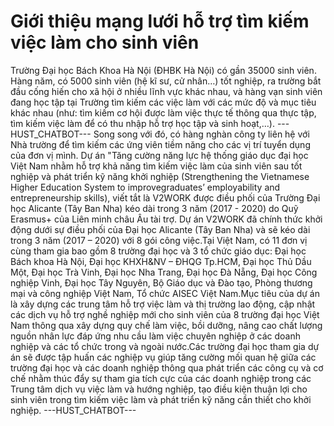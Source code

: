 # Giới thiệu mạng lưới hỗ trợ  tìm kiếm việc làm cho sinh viên

Trường Đại học Bách Khoa Hà Nội (ĐHBK Hà Nội) có gần 35000 sinh viên. Hàng năm, có 5000 sinh viên (hệ kĩ sư, cử nhân…) tốt nghiệp, ra trường bắt đầu cống hiến cho xã hội ở nhiều lĩnh vực khác nhau, và hàng vạn sinh viên đang học tập tại Trường tìm kiếm các việc làm với các mức độ và mục tiêu khác nhau (như: tìm kiếm cơ hội được làm việc thực tế thông qua thực tập, tìm kiếm việc làm để có thu nhập hỗ trợ học tập và sinh hoạt,…). 
 ---HUST_CHATBOT---
Song song với đó, có hàng nghàn công ty liên hệ với Nhà trường để tìm kiếm các ứng viên tiềm năng cho các vị trí tuyển dụng của đơn vị mình.
Dự án "Tăng cường năng lực hệ thống giáo dục đại học Việt Nam nhằm hỗ trợ khả năng tìm kiếm việc làm của sinh viên sau tốt nghiệp và phát triển kỹ năng khởi nghiệp (Strengthening the Vietnamese Higher Education System to improvegraduates’ employability and entrepreneurship skills), viết tắt là V2WORK được điều phối của Trường Đại học Alicante (Tây Ban Nha) kéo dài trong 3 năm (2017 - 2020) do Quỹ Erasmus+ của Liên minh châu Âu tài trợ. Dự án V2WORK đã chính thức khởi động dưới sự điều phối của Đại học Alicante (Tây Ban Nha) và sẽ kéo dài trong 3 năm (2017 – 2020) với 8 gói công việc.Tại Việt Nam, có 11 đơn vị cùng tham gia bao gồm 8 trường đại học và 3 tổ chức giáo dục: Đại học Bách khoa Hà Nội, Đại học KHXH&NV – ĐHQG Tp.HCM, Đại học Thủ Dầu Một, Đại học Trà Vinh, Đại học Nha Trang, Đại học Đà Nẵng, Đại học Công nghiệp Vinh, Đại học Tây Nguyên, Bộ Giáo dục và Đào tạo, Phòng thương mại và công nghiệp Việt Nam, Tổ chức AISEC Việt Nam.Mục tiêu của dự án là xây dựng các trung tâm hỗ trợ việc làm và thị trường lao động, cập nhật các dịch vụ hỗ trợ nghề nghiệp mới cho sinh viên của 8 trường đại học Việt Nam thông qua xây dựng quy chế làm việc, bồi dưỡng, nâng cao chất lượng nguồn nhân lực đáp ứng nhu cầu làm việc chuyên nghiệp ở các doanh nghiệp và các tổ chức trong và ngoài nước.Các trường đại học tham gia dự án sẽ được tập huấn các nghiệp vụ giúp tăng cường mối quan hệ giữa các trường đại học và các doanh nghiệp thông qua phát triển các công cụ và cơ chế nhằm thúc đẩy sự tham gia tích cực của các doanh nghiệp trong các Trung tâm dịch vụ việc làm và hướng nghiệp, tạo điều kiện thuận lợi cho sinh viên trong tìm kiếm việc làm và phát triển kỹ năng cần thiết cho khởi nghiệp. 
 ---HUST_CHATBOT---